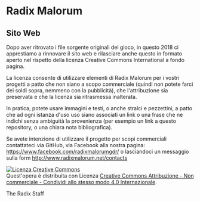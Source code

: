 # Radix Malorum
## Sito Web

Dopo aver ritrovato i file sorgente originali del gioco, in questo 2018 ci apprestiamo a rinnovare il sito web e rilasciare anche questo in formato aperto nel rispetto della licenza Creative Commons International a fondo pagina.

La licenza consente di utilizzare elementi di Radix Malorum per i vostri progetti a patto che non siano a scopo commerciale (quindi non potete farci dei soldi sopra, nemmeno con la pubblicità), che l'attribuzione sia preservata e che la licenza sia ritrasmessa inalterata.

In pratica, potete usare immagini e testi, o anche stralci e pezzettini, a patto che ad ogni istanza d'uso uso siano associati un link o una frase che ne indichi senza ambiguità la provenienza (per esempio un link a questo repository, o una chiara nota bibliografica).

Se avete intenzione di utilizzare il progetto per scopi commerciali contattateci via GitHub, via Facebook alla nostra pagina: https://www.facebook.com/radixmalorumgdr/ o lasciandoci un messaggio sulla form http://www.radixmalorum.net/contacts

<a rel="license" href="http://creativecommons.org/licenses/by-nc-sa/4.0/"><img alt="Licenza Creative Commons" style="border-width:0" src="https://i.creativecommons.org/l/by-nc-sa/4.0/88x31.png" /></a><br />Quest'opera è distribuita con Licenza <a rel="license" href="http://creativecommons.org/licenses/by-nc-sa/4.0/">Creative Commons Attribuzione - Non commerciale - Condividi allo stesso modo 4.0 Internazionale</a>.

The Radix Staff
